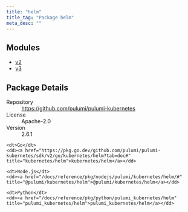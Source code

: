 ```yaml
---
title: "helm"
title_tag: "Package helm"
meta_desc: ""
---
```


<!-- WARNING: this file was generated by Pulumi Docs Generator. -->
<!-- Do not edit by hand unless you're certain you know what you are doing! -->



<h2 id="modules">Modules</h2>
<ul class="api">
    <li><a href="v2/" title="v2"><span class="symbol module"></span>v2</a></li>
    <li><a href="v3/" title="v3"><span class="symbol module"></span>v3</a></li>
</ul>

<h2 id="package-details">Package Details</h2>
<dl class="package-details">
	<dt>Repository</dt>
	<dd><a href="https://github.com/pulumi/pulumi-kubernetes">https://github.com/pulumi/pulumi-kubernetes</a></dd>
	<dt>License</dt>
	<dd>Apache-2.0</dd>
	<dt>Version</dt>
	<dd>2.6.1</dd>
</dl>



<dl class="tabular">

    <dt>Go</dt>
    <dd><a href="https://pkg.go.dev/github.com/pulumi/pulumi-kubernetes/sdk/v2/go/kubernetes/helm?tab=doc#" title="kubernetes/helm">kubernetes/helm</a></dd>

    <dt>Node.js</dt>
    <dd><a href="/docs/reference/pkg/nodejs/pulumi/kubernetes/helm/#" title="@pulumi/kubernetes/helm">@pulumi/kubernetes/helm</a></dd>

    <dt>Python</dt>
    <dd><a href="/docs/reference/pkg/python/pulumi_kubernetes/helm" title="pulumi_kubernetes/helm">pulumi_kubernetes/helm</a></dd>

</dl>

